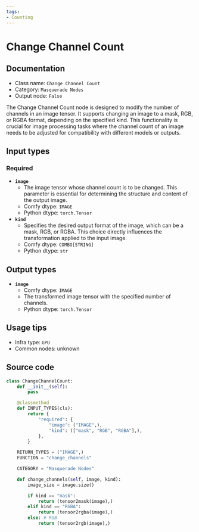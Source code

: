 ```yaml
---
tags:
- Counting
---
```


# Change Channel Count
## Documentation
- Class name: `Change Channel Count`
- Category: `Masquerade Nodes`
- Output node: `False`

The Change Channel Count node is designed to modify the number of channels in an image tensor. It supports changing an image to a mask, RGB, or RGBA format, depending on the specified kind. This functionality is crucial for image processing tasks where the channel count of an image needs to be adjusted for compatibility with different models or outputs.
## Input types
### Required
- **`image`**
    - The image tensor whose channel count is to be changed. This parameter is essential for determining the structure and content of the output image.
    - Comfy dtype: `IMAGE`
    - Python dtype: `torch.Tensor`
- **`kind`**
    - Specifies the desired output format of the image, which can be a mask, RGB, or RGBA. This choice directly influences the transformation applied to the input image.
    - Comfy dtype: `COMBO[STRING]`
    - Python dtype: `str`
## Output types
- **`image`**
    - Comfy dtype: `IMAGE`
    - The transformed image tensor with the specified number of channels.
    - Python dtype: `torch.Tensor`
## Usage tips
- Infra type: `GPU`
- Common nodes: unknown


## Source code
```python
class ChangeChannelCount:
    def __init__(self):
        pass

    @classmethod
    def INPUT_TYPES(cls):
        return {
            "required": {
                "image": ("IMAGE",),
                "kind": (["mask", "RGB", "RGBA"],),
            },
        }

    RETURN_TYPES = ("IMAGE",)
    FUNCTION = "change_channels"

    CATEGORY = "Masquerade Nodes"

    def change_channels(self, image, kind):
        image_size = image.size()

        if kind == "mask":
            return (tensor2mask(image),)
        elif kind == "RGBA":
            return (tensor2rgba(image),)
        else: # RGB
            return (tensor2rgb(image),)

```
